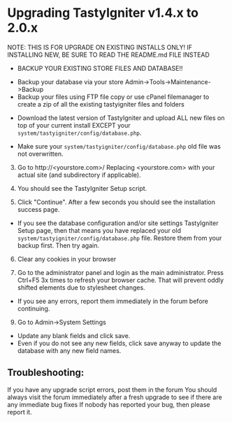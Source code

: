 Upgrading TastyIgniter v1.4.x to 2.0.x
==============

NOTE: THIS IS FOR UPGRADE ON EXISTING INSTALLS ONLY!
IF INSTALLING NEW, BE SURE TO READ THE README.md FILE INSTEAD


* BACKUP YOUR EXISTING STORE FILES AND DATABASE!!
- Backup your database via your store Admin->Tools->Maintenance->Backup
- Backup your files using FTP file copy or use cPanel filemanager to create a zip of all the existing tastyigniter files and folders

* Download the latest version of TastyIgniter and upload ALL new files on top of your current install EXCEPT your `system/tastyigniter/config/database.php`.
- Make sure your `system/tastyigniter/config/database.php` old file was not overwritten.

3. Go to http://<yourstore.com>/ Replacing <yourstore.com> with your actual site (and subdirectory if applicable).

4. You should see the TastyIgniter Setup script.

5. Click "Continue". After a few seconds you should see the installation success page.
- If you see the database configuration and/or site settings TastyIgniter Setup page, then that means you have replaced your old `system/tastyigniter/config/database.php` file. Restore them from your backup first. Then try again.

6. Clear any cookies in your browser

7. Go to the administrator panel and login as the main administrator. Press Ctrl+F5 3x times to refresh your browser cache. That will prevent oddly shifted elements due to stylesheet changes.
- If you see any errors, report them immediately in the forum before continuing.

9. Go to Admin->System Settings
- Update any blank fields and click save.
- Even if you do not see any new fields, click save anyway to update the database with any new field names.


Troubleshooting:
------------------------------
If you have any upgrade script errors, post them in the forum
You should always visit the forum immediately after a fresh upgrade to see if there are any immediate bug fixes
If nobody has reported your bug, then please report it.